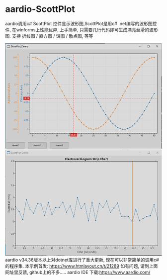 # aardio-ScottPlot
aardio调用c# ScottPlot 控件显示波形图,ScottPlot是用c# .net编写的波形图控件, 在winforms上性能优异, 上手简单, 只需要几行代码即可生成漂亮丝滑的波形图. 支持 折线图 / 直方图 / 饼图 / 散点图, 等等

![image](https://github.com/popde/aardio-ScottPlot/blob/main/pic1.png)
![image](https://github.com/popde/aardio-ScottPlot/blob/main/pic2.png)
aardio v34.36版本以上对dotnet库进行了重大更新, 现在可以非常简单的调用c#的程序集.
本示例首发: https://www.htmlayout.cn/t/21289
如有问题, 请到上面网址里反馈, github上的不多.....
aardio IDE 下载:https://www.aardio.com/
